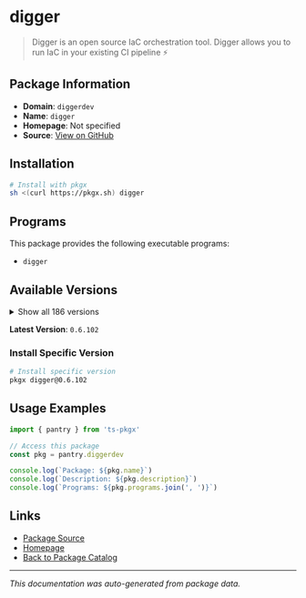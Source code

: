 # digger

> Digger is an open source IaC orchestration tool. Digger allows you to run IaC in your existing CI pipeline ⚡️

## Package Information

- **Domain**: `diggerdev`
- **Name**: `digger`
- **Homepage**: Not specified
- **Source**: [View on GitHub](https://github.com/pkgxdev/pantry/tree/main/projects/digger.dev/package.yml)

## Installation

```bash
# Install with pkgx
sh <(curl https://pkgx.sh) digger
```

## Programs

This package provides the following executable programs:

- `digger`

## Available Versions

<details>
<summary>Show all 186 versions</summary>

- `0.6.102`, `0.6.101`, `0.6.100`, `0.6.99`, `0.6.98`
- `0.6.97`, `0.6.96`, `0.6.95`, `0.6.94`, `0.6.93`
- `0.6.92`, `0.6.91`, `0.6.90`, `0.6.89`, `0.6.88`
- `0.6.87`, `0.6.86`, `0.6.85`, `0.6.84`, `0.6.83`
- `0.6.82`, `0.6.81`, `0.6.80`, `0.6.79`, `0.6.78`
- `0.6.77`, `0.6.76`, `0.6.75`, `0.6.74`, `0.6.73`
- `0.6.72`, `0.6.71`, `0.6.70`, `0.6.69`, `0.6.68`
- `0.6.67`, `0.6.66`, `0.6.65`, `0.6.64`, `0.6.63`
- `0.6.62`, `0.6.61`, `0.6.60`, `0.6.59`, `0.6.58`
- `0.6.57`, `0.6.56`, `0.6.55`, `0.6.54`, `0.6.53`
- `0.6.52`, `0.6.51`, `0.6.50`, `0.6.49`, `0.6.48`
- `0.6.47`, `0.6.46`, `0.6.45`, `0.6.44`, `0.6.43`
- `0.6.42`, `0.6.41`, `0.6.40`, `0.6.39`, `0.6.38`
- `0.6.37`, `0.6.36`, `0.6.35`, `0.6.34`, `0.6.33`
- `0.6.22`, `0.6.21`, `0.6.20`, `0.6.19`, `0.6.18`
- `0.6.17`, `0.6.16`, `0.6.15`, `0.6.14`, `0.6.13`
- `0.6.12`, `0.6.11`, `0.6.10`, `0.6.9`, `0.6.8`
- `0.6.7`, `0.6.6`, `0.6.5`, `0.6.4`, `0.6.3`
- `0.6.2`, `0.6.1`, `0.6.0`, `0.5.14`, `0.5.13`
- `0.5.12`, `0.5.11`, `0.5.10`, `0.5.9`, `0.5.8`
- `0.5.7`, `0.5.6`, `0.5.5`, `0.5.4`, `0.5.3`
- `0.5.2`, `0.5.1`, `0.5.0`, `0.4.39`, `0.4.38`
- `0.4.37`, `0.4.36`, `0.4.35`, `0.4.34`, `0.4.33`
- `0.4.32`, `0.4.31`, `0.4.30`, `0.4.29`, `0.4.28`
- `0.4.27`, `0.4.26`, `0.4.25`, `0.4.24`, `0.4.23`
- `0.4.22`, `0.4.21`, `0.4.20`, `0.4.19`, `0.4.18`
- `0.4.17`, `0.4.16`, `0.4.15`, `0.4.14`, `0.4.13`
- `0.4.12`, `0.4.11`, `0.4.10`, `0.4.9`, `0.4.8`
- `0.4.7`, `0.4.6`, `0.4.5`, `0.4.4`, `0.4.3`
- `0.4.2`, `0.4.1`, `0.4.0`, `0.3.27`, `0.3.26`
- `0.3.25`, `0.3.24`, `0.3.23`, `0.3.22`, `0.3.21`
- `0.3.20`, `0.3.19`, `0.3.18`, `0.3.17`, `0.3.16`
- `0.3.15`, `0.3.14`, `0.3.13`, `0.3.12`, `0.3.11`
- `0.3.10`, `0.3.9`, `0.3.8`, `0.3.7`, `0.3.6`
- `0.3.5`, `0.3.4`, `0.3.3`, `0.3.2`, `0.3.1`
- `0.3.0`, `0.2.6`, `0.2.5`, `0.2.4`, `0.2.3`
- `0.2.2`, `0.2.1`, `0.2.0`, `0.1.33`, `0.1.32`
- `0.1.31`

</details>

**Latest Version**: `0.6.102`

### Install Specific Version

```bash
# Install specific version
pkgx digger@0.6.102
```

## Usage Examples

```typescript
import { pantry } from 'ts-pkgx'

// Access this package
const pkg = pantry.diggerdev

console.log(`Package: ${pkg.name}`)
console.log(`Description: ${pkg.description}`)
console.log(`Programs: ${pkg.programs.join(', ')}`)
```

## Links

- [Package Source](https://github.com/pkgxdev/pantry/tree/main/projects/digger.dev/package.yml)
- [Homepage](#)
- [Back to Package Catalog](../package-catalog.md)

---

*This documentation was auto-generated from package data.*

